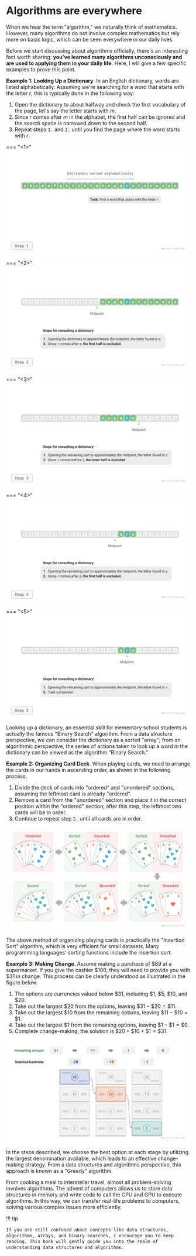 # Algorithms are everywhere

When we hear the term "algorithm," we naturally think of mathematics. However, many algorithms do not involve complex mathematics but rely more on basic logic, which can be seen everywhere in our daily lives.

Before we start discussing about algorithms officially, there's an interesting fact worth sharing: **you've learned many algorithms unconsciously and are used to applying them in your daily life**. Here, I will give a few specific examples to prove this point.

**Example 1: Looking Up a Dictionary**. In an English dictionary, words are listed alphabetically. Assuming we're searching for a word that starts with the letter $r$, this is typically done in the following way:

1. Open the dictionary to about halfway and check the first vocabulary of the page, let's say the letter starts with $m$.
2. Since $r$ comes after $m$ in the alphabet, the first half can be ignored and the search space is narrowed down to the second half.
3. Repeat steps `1.` and `2.` until you find the page where the word starts with $r$.

=== "<1>"
    ![Process of Looking Up a Dictionary](algorithms_are_everywhere.assets/binary_search_dictionary_step1.png)

=== "<2>"
    ![Binary Search in Dictionary Step 2](algorithms_are_everywhere.assets/binary_search_dictionary_step2.png)

=== "<3>"
    ![Binary Search in Dictionary Step 3](algorithms_are_everywhere.assets/binary_search_dictionary_step3.png)

=== "<4>"
    ![Binary Search in Dictionary Step 4](algorithms_are_everywhere.assets/binary_search_dictionary_step4.png)

=== "<5>"
    ![Binary Search in Dictionary Step 5](algorithms_are_everywhere.assets/binary_search_dictionary_step5.png)

Looking up a dictionary, an essential skill for elementary school students is actually the famous "Binary Search" algorithm. From a data structure perspective, we can consider the dictionary as a sorted "array"; from an algorithmic perspective, the series of actions taken to look up a word in the dictionary can be viewed as the algorithm "Binary Search."

**Example 2: Organizing Card Deck**. When playing cards, we need to arrange the cards in our hands in ascending order, as shown in the following process.

1. Divide the deck of cards into "ordered" and "unordered" sections, assuming the leftmost card is already "ordered".
2. Remove a card from the "unordered" section and place it in the correct position within the "ordered" section; after this step, the leftmost two cards will be in order.
3. Continue to repeat step `2.` until all cards are in order.

![Process of Sorting a Deck of Cards](algorithms_are_everywhere.assets/playing_cards_sorting.png)

The above method of organizing playing cards is practically the "Insertion Sort" algorithm, which is very efficient for small datasets. Many programming languages' sorting functions include the insertion sort.

**Example 3: Making Change**. Assume making a purchase of $\$69$ at a supermarket. If you give the cashier $\$100$, they will need to provide you with $\$31$ in change. This process can be clearly understood as illustrated in the figure below.

1. The options are currencies valued below $\$31$, including $\$1$, $\$5$, $\$10$, and $\$20$.
2. Take out the largest $\$20$ from the options, leaving $\$31 - \$20 = \$11$.
3. Take out the largest $\$10$ from the remaining options, leaving $\$11 - \$10 = \$1$.
4. Take out the largest $\$1$ from the remaining options, leaving $\$1 - \$1 = \$0$.
5. Complete change-making, the solution is $\$20 + \$10 + \$1 = \$31$.

![Process of making change](algorithms_are_everywhere.assets/greedy_change.png)

In the steps described, we choose the best option at each stage by utilizing the largest denomination available, which leads to an effective change-making strategy. From a data structures and algorithms perspective, this approach is known as a "Greedy" algorithm.

From cooking a meal to interstellar travel, almost all problem-solving involves algorithms. The advent of computers allows us to store data structures in memory and write code to call the CPU and GPU to execute algorithms. In this way, we can transfer real-life problems to computers, solving various complex issues more efficiently.

!!! tip

    If you are still confused about concepts like data structures, algorithms, arrays, and binary searches, I encourage you to keep reading. This book will gently guide you into the realm of understanding data structures and algorithms.
